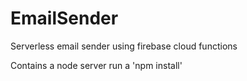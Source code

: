 # EmailSender
Serverless email sender using firebase cloud functions

Contains a node server
run a 'npm install'
